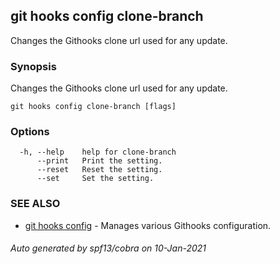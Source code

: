 ## git hooks config clone-branch

Changes the Githooks clone url used for any update.

### Synopsis

Changes the Githooks clone url used for any update.

```
git hooks config clone-branch [flags]
```

### Options

```
  -h, --help    help for clone-branch
      --print   Print the setting.
      --reset   Reset the setting.
      --set     Set the setting.
```

### SEE ALSO

* [git hooks config](git_hooks_config.md)	 - Manages various Githooks configuration.

###### Auto generated by spf13/cobra on 10-Jan-2021
